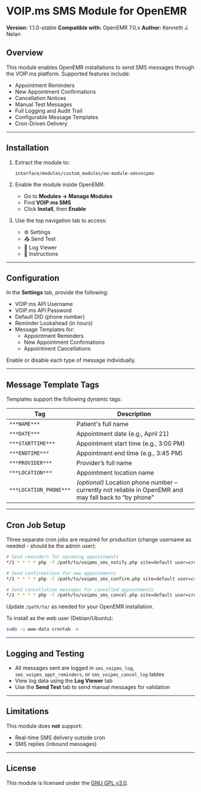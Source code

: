 # VOIP.ms SMS Module for OpenEMR
**Version:** 1.1.0-stable 
**Compatible with:** OpenEMR 7.0.x 
**Author:** Kenneth J. Nelan

## Overview
This module enables OpenEMR installations to send SMS messages through the VOIP.ms platform. 
Supported features include:

- Appointment Reminders
- New Appointment Confirmations
- Cancellation Notices
- Manual Test Messages
- Full Logging and Audit Trail
- Configurable Message Templates
- Cron-Driven Delivery

---

## Installation
1. Extract the module to:

   ```
   interface/modules/custom_modules/oe-module-smsvoipms
   ```

2. Enable the module inside OpenEMR:

   - Go to **Modules → Manage Modules**
   - Find **VOIP.ms SMS**
   - Click **Install**, then **Enable**

3. Use the top navigation tab to access:

   - ⚙ Settings 
   - 📤 Send Test 
   - 📜 Log Viewer 
   - 📘 Instructions

---

## Configuration
In the **Settings** tab, provide the following:

- VOIP.ms API Username
- VOIP.ms API Password
- Default DID (phone number)
- Reminder Lookahead (in hours)
- Message Templates for:
  - Appointment Reminders
  - New Appointment Confirmations
  - Appointment Cancellations

Enable or disable each type of message individually.

---

## Message Template Tags
Templates support the following dynamic tags:

| Tag                  | Description                            |
|----------------------|----------------------------------------|
| `***NAME***`         | Patient's full name                    |
| `***DATE***`         | Appointment date (e.g., April 21)      |
| `***STARTTIME***`    | Appointment start time (e.g., 3:00 PM) |
| `***ENDTIME***`      | Appointment end time (e.g., 3:45 PM)   |
| `***PROVIDER***`     | Provider’s full name                   |
| `***LOCATION***`     | Appointment location name              |
| `***LOCATION_PHONE***` | *(optional)* Location phone number – currently not reliable in OpenEMR and may fall back to “by phone”

---

## Cron Job Setup
Three separate cron jobs are required for production (change username as needed - should be the admin user):

```bash
# Send reminders for upcoming appointments
*/1 * * * * php -f /path/to/voipms_sms_notify.php site=default user=cronjob type=reminder testrun=0

# Send confirmations for new appointments
*/1 * * * * php -f /path/to/voipms_sms_confirm.php site=default user=cronjob testrun=0

# Send cancellation messages for cancelled appointments
*/1 * * * * php -f /path/to/voipms_sms_cancel.php site=default user=cronjob testrun=0
```

Update `/path/to/` as needed for your OpenEMR installation.

To install as the web user (Debian/Ubuntu):

```bash
sudo -u www-data crontab -e
```

---

## Logging and Testing
- All messages sent are logged in `sms_voipms_log`, `sms_voipms_appt_reminders`, or `sms_voipms_cancel_log` tables
- View log data using the **Log Viewer** tab
- Use the **Send Test** tab to send manual messages for validation

---

## Limitations
This module does **not** support:

- Real-time SMS delivery outside cron
- SMS replies (inbound messages)

---

## License
This module is licensed under the [GNU GPL v3.0](https://www.gnu.org/licenses/gpl-3.0.en.html).

